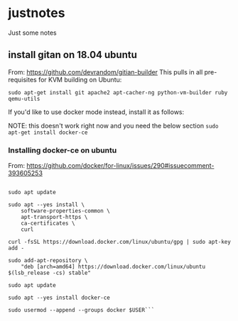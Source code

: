 # justnotes
Just some notes


## install gitan on 18.04 ubuntu
From: https://github.com/devrandom/gitian-builder
This pulls in all pre-requisites for KVM building on Ubuntu:

`sudo apt-get install git apache2 apt-cacher-ng python-vm-builder ruby qemu-utils`

If you'd like to use docker mode instead, install it as follows:

NOTE: this doesn't work right now and you need the below section
`sudo apt-get install docker-ce`

### Installing docker-ce on ubuntu
From: https://github.com/docker/for-linux/issues/290#issuecomment-393605253

```#!/usr/bin/env bash

sudo apt update

sudo apt --yes install \
    software-properties-common \
    apt-transport-https \
    ca-certificates \
    curl

curl -fsSL https://download.docker.com/linux/ubuntu/gpg | sudo apt-key add -

sudo add-apt-repository \
    "deb [arch=amd64] https://download.docker.com/linux/ubuntu $(lsb_release -cs) stable"

sudo apt update

sudo apt --yes install docker-ce

sudo usermod --append --groups docker $USER```
